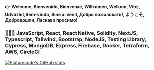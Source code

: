 #### 👉 Welcome, Bienvenido, Bienvenue, Willkomen, Welkom, Vitej, Üdvözlet,Bem-vindo, Bine ai venit, Добро пожаловать!, ようこそ, Добродошли, Ласкаво просимо!

###  👩🏽‍💻 JavaScript, React, React Native, Solidity, NextJS, Typescript, Tailwind, Bootstrap, NodeJS, Testing Library, Cypress, MongoDB, Express, Firebase, Docker, Terraform, AWS, CircleCI

[![Fluturecode's GitHub stats](https://github-readme-stats.vercel.app/api?username=fluturecode)](https://github.com/fluturecode/github-readme-stats)
